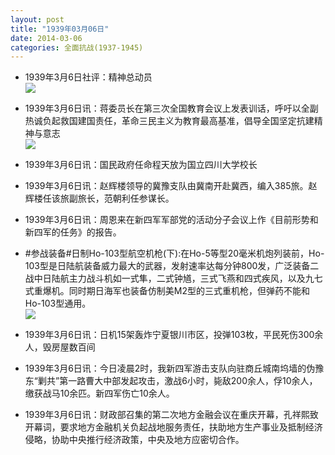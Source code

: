 ```yaml
---
layout: post
title: "1939年03月06日"
date: 2014-03-06
categories: 全面抗战(1937-1945)
---
```


<meta name="referrer" content="no-referrer" />

- 1939年3月6日社评：精神总动员 <br/><img src="https://ww1.sinaimg.cn/large/aca367d8jw1ee6byixnofj20n50xadx0.jpg" />

- 1939年3月6日讯：蒋委员长在第三次全国教育会议上发表训话，呼吁以全副热诚负起救国建国责任，革命三民主义为教育最高基准，倡导全国坚定抗建精神与意志 <br/><img src="https://ww4.sinaimg.cn/large/aca367d8jw1ee6a81xcejj20dv0qqdqj.jpg" />

- 1939年3月6日讯：国民政府任命程天放为国立四川大学校长 

- 1939年3月6日讯：赵辉楼领导的冀豫支队由冀南开赴冀西，编入385旅。赵辉楼任该旅副旅长，范朝利任参谋长。 

- 1939年3月6日讯：周恩来在新四军军部党的活动分子会议上作《目前形势和新四军的任务》的报告。 

- #参战装备#日制Ho-103型航空机枪(下):在Ho-5等型20毫米机炮列装前，Ho-103型是日陆航装备威力最大的武器，发射速率达每分钟800发，广泛装备二战中日陆航主力战斗机如一式隼，二式钟馗，三式飞燕和四式疾风，以及九七式重爆机。同时期日海军也装备仿制美M2型的三式重机枪，但弹药不能和Ho-103型通用。  <br/><img src="https://ww2.sinaimg.cn/large/aca367d8jw1ee5svi09yfj20ac0duac5.jpg" />

- 1939年3月6日讯：日机15架轰炸宁夏银川市区，投弹103枚，平民死伤300余人，毁房屋数百间 

- 1939年3月6日讯：今日凌晨2时，我新四军游击支队向驻商丘城南坞墙的伪豫东“剿共”第一路曹大中部发起攻击，激战6小时，毙敌200余人，俘10余人，缴获战马10余匹。新四军伤亡10余人。 

- 1939年3月6日讯：财政部召集的第二次地方金融会议在重庆开幕，孔祥熙致开幕词，要求地方金融机关负起战地服务责任，扶助地方生产事业及抵制经济侵略，协助中央推行经济政策，中央及地方应密切合作。 

